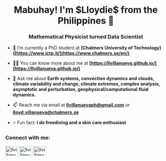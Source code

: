 <h1 align="center">Mabuhay! I'm $Lloydie$ from the Philippines 👋 </h1>
<h3 align="center">Mathematical Physicist turned Data Scientist </h3>
<!--
<p align="left"> <img src="https://komarev.com/ghpvc/?username=llvillanueva&label=Profile%20views&color=0e75b6&style=flat" alt="llvillanueva" /> </p>
<p align="left"> <a href="https://github.com/ryo-ma/github-profile-trophy"><img src="https://github-profile-trophy.vercel.app/?username=llvillanueva" alt="llvillanueva" /></a> </p>
-->

- 🌱 I’m currently a PhD student at **[Chalmers University of Technology]([https://www.ictp.it/](https://www.chalmers.se/en/)** 

- 👨‍💻 You can know more about me at **[https://llvillanueva.github.io/](https://llvillanueva.github.io/)**

<!-- 📝 I write articles on **[https://www.linkedin.com/in/albertyumol/](https://www.linkedin.com/in/albertyumol/)**-->

- 💬 Ask me about **Earth systems, convection dynamics and clouds, climate variability and change, climate extremes, complex analysis, asymptotic and perturbation, geophysical/computational fluid dynamics.**

- 📫 Reach me via email at **llvillanuevaph@gmail.com** or **lloyd.villanueva@chalmers.se**  

- ⚡ Fun fact: **I do freediving and a skin care enthusiast**

<h3 align="left">Connect with me:</h3>
<p align="left">
<a href="https://twitter.com/llvillanuevaph" target="blank"><img align="center" src="https://cdn.jsdelivr.net/npm/simple-icons@3.0.1/icons/twitter.svg" alt="llvillanueva" height="30" width="40" /></a>
<a href="https://www.linkedin.com/in/llvillanueva/" target="blank"><img align="center" src="https://cdn.jsdelivr.net/npm/simple-icons@3.0.1/icons/linkedin.svg" alt="llvillanueva" height="30" width="40" /></a>
<a href="https://www.instagram.com/wronskiii/" target="blank"><img align="center" src="https://www.svgrepo.com/show/365495/instagram-logo-thin.svg" alt="llvillanueva" height="30" width="40" /></a>
</p>

<!--!

<h3 align="left">Languages and Tools:</h3>
<p align="left"> 

# Skills: 

<p align="center">
  <a href="https://skillicons.dev">
    <img src="https://skillicons.dev/icons?i=py,fortran,matlab,julia,latex,linux,vscode,postgres,aws,git,docker,c,arduino" />
  </a>
</p>
-->
<!--![Python](https://img.shields.io/badge/Python-3776AB?style=for-the-badge&logo=python&logoColor=white)
![Fortran]
![MATLAB]
![Wolfram Mathematica]
![Maple]
![AWS](https://img.shields.io/badge/Amazon_AWS-232F3E?style=for-the-badge&logo=amazon-aws&logoColor=white)
![Docker](https://img.shields.io/badge/docker-%230db7ed.svg?style=for-the-badge&logo=docker&logoColor=white)
![Jira](https://img.shields.io/badge/jira-%230A0FFF.svg?style=for-the-badge&logo=jira&logoColor=white)
![R](https://img.shields.io/badge/R-276DC3?style=for-the-badge&logo=r&logoColor=white)
![Postgresql](https://img.shields.io/badge/PostgreSQL-316192?style=for-the-badge&logo=postgresql&logoColor=white)
![Kubernetes](https://img.shields.io/badge/kubernetes-%23326ce5.svg?style=for-the-badge&logo=kubernetes&logoColor=white)
![Apache Airflow](https://img.shields.io/badge/Apache%20Airflow-017CEE?style=for-the-badge&logo=Apache%20Airflow&logoColor=white)
-->
  
 <!-- <a href="https://python.org" target="_blank"> <img src="https://s3.dualstack.us-east-2.amazonaws.com/pythondotorg-assets/media/files/python-logo-only.svg" alt="bootstrap" width="40" height="40"/> </a> 
  <a href="https://fortrar-lang.org" target="_blank"> <img src="https://seeklogo.com/images/F/fortran-logo-D3D013834F-seeklogo.com.png" alt="codeigniter" width="40" height="40"/> </a> 
  <a href="https://www.wolfram.com/mathematica/" target="_blank"> <img src="https://raw.githubusercontent.com/devicons/devicon/master/icons/css3/css3-original-wordmark.svg" alt="css3" width="40" height="40"/> </a> 
  <a href="https://www.docker.com/" target="_blank"> <img src="https://raw.githubusercontent.com/devicons/devicon/master/icons/docker/docker-original-wordmark.svg" alt="docker" width="40" height="40"/> </a> 
  <a href="https://www.maplesoft.com/products/Maple/" target="_blank"> <img src="https://www.vectorlogo.zone/logos/google_cloud/google_cloud-icon.svg" alt="gcp" width="40" height="40"/> </a> 
  <a href="https://git-scm.com/" target="_blank"> <img src="https://www.vectorlogo.zone/logos/git-scm/git-scm-icon.svg" alt="git" width="40" height="40"/> </a> 
  <a href="https://www.mathworks.com/products/matlab.html" target="_blank"> <img src="https://www.vectorlogo.zone/logos/heroku/heroku-icon.svg" alt="heroku" width="40" height="40"/> </a> 
  <a href="https://www.w3.org/html/" target="_blank"> <img src="https://raw.githubusercontent.com/devicons/devicon/master/icons/html5/html5-original-wordmark.svg" alt="html5" width="40" height="40"/> </a> 
  <a href="https://julialang.org/" target="_blank"> <img src="https://raw.githubusercontent.com/devicons/devicon/master/icons/laravel/laravel-plain-wordmark.svg" alt="laravel" width="40" height="40"/> </a> 
  <a href="https://www.linux.org/" target="_blank"> <img src="https://raw.githubusercontent.com/devicons/devicon/master/icons/linux/linux-original.svg" alt="linux" width="40" height="40"/> </a> 
  <a href="https://www.latex-project.org/" target="_blank"> <img src="https://www.vectorlogo.zone/logos/mariadb/mariadb-icon.svg" alt="mariadb" width="40" height="40"/> </a> 
  <a href="https://aws.amazon.com/" target="_blank"> <img src="https://raw.githubusercontent.com/devicons/devicon/master/icons/mysql/mysql-original-wordmark.svg" alt="mysql" width="40" height="40"/> </a> 
  <a href="https://www.dataiku.com/" target="_blank"> <img src="https://cdn.icon-icons.com/icons2/3914/PNG/512/dataiku_logo_icon_249065.png" alt="php" width="40" height="40"/> </a> 
-->


<!--
<h3 align="left">Support:</h3>
<p><a href="https://www.buymeacoffee.com/llvillanueva"> <img align="center" src="https://cdn.buymeacoffee.com/buttons/v2/default-yellow.png" height="50" width="210" alt="albertyu" /></a></p><br><br>
[![Anurag's github stats](https://github-readme-stats.vercel.app/api?username=llvillanueva&count_private=true&show_icons=true&theme=material-palenight)](https://github.com/anuraghazra/github-readme-stats)
-->
<!--
[![Top Langs](https://github-readme-stats.vercel.app/api/top-langs/?username=llvillanueva&show_icons=true&theme=material-palenight&layout=compact)](https://github.com/anuraghazra/github-readme-stats)
-->
